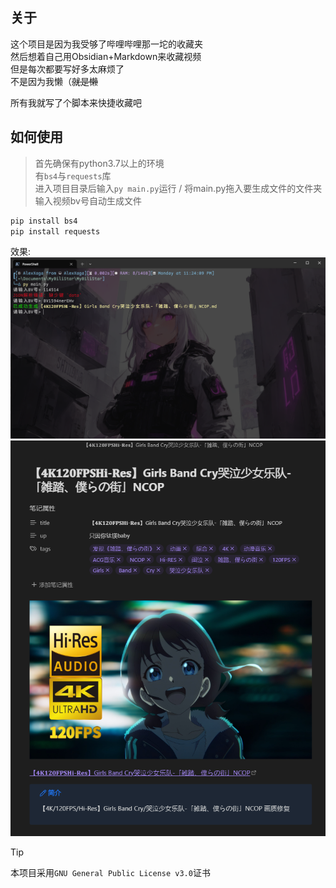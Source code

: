 
## 关于
这个项目是因为我受够了哔哩哔哩那一坨的收藏夹  
然后想着自己用Obsidian+Markdown来收藏视频  
但是每次都要写好多太麻烦了  
不是因为我懒（~~就是懒~~  

所有我就写了个脚本来快捷收藏吧
## 如何使用
> 首先确保有python3.7以上的环境  
> 有`bs4`与`requests`库  
>进入项目目录后输入`py main.py`运行  / 将main.py拖入要生成文件的文件夹
>输入视频bv号自动生成文件  

```python
pip install bs4
pip install requests
```

效果:
![screen-term.png](screen-term.png)
![screen-obsi.png](screen-obsi.png)

> [!TIP] 
> 本项目采用`GNU General Public License v3.0`证书  
